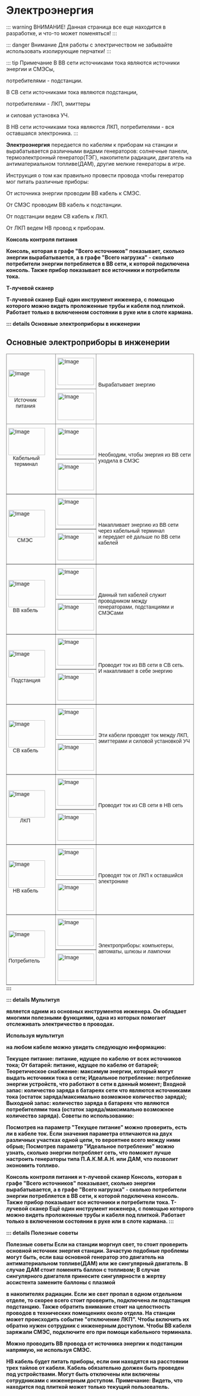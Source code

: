 # Электроэнергия

::: warning ВНИМАНИЕ!
Данная страница все еще находится в разработке, и что-то может поменяться!
:::

::: danger Внимание 
Для работы с электричеством не забывайте использовать изолирующие перчатки!
:::

::: tip Примечание
В ВВ сети источниками тока являются источники энергии и СМЭСы,

потребителями - подстанции.

В СВ сети источниками тока являются подстанции,

потребителями - ЛКП, эмиттеры

 и силовая установка УЧ.

В НВ сети источниками тока являются ЛКП, потребителями - вся оставшаяся электроника.
:::


 <strong>Электроэнергия</strong> передается по кабелям к приборам на станции и вырабатывается различными видами генераторов: солнечные панели, термоэлектронный генератор(ТЭГ), накопители радиации, двигатель на антиматериальном топливе(ДАМ), другие мелкие генераторы в игре. 

 Инструкция о том как правильно провести провода чтобы генератор мог питать различные приборы:

От источника энергии проводим ВВ кабель к СМЭС.


От СМЭС проводим ВВ кабель к подстанции.

От подстанции ведем СВ кабель к ЛКП.

От ЛКП ведем НВ провод к приборам.

<strong>Консоль контроля питания<strong>

Консоль, которая в графе "Всего источников" показывает, сколько энергии вырабатывается, а в графе "Всего нагрузка" - сколько потребители энергии потребляется в ВВ сети, к которой подключена консоль. Также прибор показывает все источники и потребители тока.

<strong>Т-лучевой сканер<strong>

 Т-лучевой сканер
Ещё один инструмент инженера, с помощью которого можно видеть проложенные трубы и кабеля под плиткой. Работает только в включенном состоянии в руке или в слоте кармана.

::: details Основные электроприборы в инженерии
## Основные электроприборы в инженерии

<style type="text/css">
.tg  {border-collapse:collapse;border-spacing:0;margin:0px auto;}
.tg td{border-color:black;border-style:solid;border-width:1px;font-family:Arial, sans-serif;font-size:14px;
  overflow:hidden;padding:10px 5px;word-break:normal;}
.tg th{border-color:black;border-style:solid;border-width:1px;font-family:Arial, sans-serif;font-size:14px;
  font-weight:normal;overflow:hidden;padding:10px 5px;word-break:normal;}
.tg .tg-0pky{border-color:inherit;text-align:left;vertical-align:top}
</style>
<table class="tg"><thead>
  <tr>
    <th class="tg-0pky" rowspan="2"><br><br><img src="https://station14.ru/images/4/46/Generator.gif" alt="Image" width="98" height="73"><br>&nbsp;&nbsp;&nbsp;&nbsp;Источник <br>&nbsp;&nbsp;&nbsp;&nbsp;&nbsp;питания</th>
    <th class="tg-0pky"><img src="https://station14.ru/images/c/cc/HVcableLS.png" alt="Image" width="98" height="73"></th>
    <th class="tg-0pky" rowspan="2"><br><br><br><br>Вырабатывает энергию</th>
  </tr>
  <tr>
    <th class="tg-0pky"><img src="https://station14.ru/images/3/38/HVcableN.png" alt="Image" width="98" height="73"></th>
  </tr></thead>
<tbody>
  <tr>
    <td class="tg-0pky" rowspan="2"><img src="https://station14.ru/images/1/14/CableTerm.png" alt="Image" width="98" height="73"><br>&nbsp;&nbsp;&nbsp;Кабельный <br>&nbsp;&nbsp;&nbsp;&nbsp;терминал</td>
    <td class="tg-0pky"><img src="https://station14.ru/images/3/38/HVcableN.png" alt="Image" width="98" height="73"></td>
    <td class="tg-0pky" rowspan="2"><br><br><br><br>Необходим, чтобы энергия из ВВ сети уходила в СМЭС</td>
  </tr>
  <tr>
    <td class="tg-0pky"><img src="https://station14.ru/images/3/38/HVcableN.png" alt="Image" width="98" height="73"></td>
  </tr>
  <tr>
    <td class="tg-0pky" rowspan="2"><br><br><img src="https://station14.ru/images/3/3f/SMESBasic.png" alt="Image" width="98" height="73">&nbsp;&nbsp;&nbsp;&nbsp;&nbsp;&nbsp;СМЭС </td>
    <td class="tg-0pky"><img src="https://station14.ru/images/f/fc/Hvcablect.png" alt="Image" width="98" height="73"></td>
    <td class="tg-0pky" rowspan="2"><br><br><br><br>Накапливает энергию из ВВ сети через кабельный терминал <br>и передает её дальше по ВВ сети кабелей</td>
  </tr>
  <tr>
    <td class="tg-0pky"><img src="https://station14.ru/images/c/cc/HVcableLS.png" alt="Image" width="98" height="73"></td>
  </tr>
  <tr>
    <td class="tg-0pky" rowspan="2"><br><br><img src="https://station14.ru/images/9/97/CoilHV-20.png" alt="Image" width="98" height="73"><br>&nbsp;&nbsp;&nbsp;ВВ кабель</td>
    <td class="tg-0pky"><img src="https://station14.ru/images/3/38/HVcableN.png" alt="Image" width="98" height="73"></td>
    <td class="tg-0pky" rowspan="2"><br><br><br><br>Данный тип кабелей служит проводником между <br>генераторами, подстанциями и СМЭСами</td>
  </tr>
  <tr>
    <td class="tg-0pky"><img src="https://station14.ru/images/3/38/HVcableN.png" alt="Image" width="98" height="73"></td>
  </tr>
  <tr>
    <td class="tg-0pky" rowspan="2"><br><br><img src="https://station14.ru/images/d/d3/SubstationBasic.png" alt="Image" width="98" height="73"><br>&nbsp;&nbsp;Подстанция</td>
    <td class="tg-0pky"><img src="https://station14.ru/images/3/31/HVcableLN.png" alt="Image" width="98" height="73"></td>
    <td class="tg-0pky" rowspan="2"><br><br><br><br>Проводит ток из ВВ сети в СВ сеть. <br>И накапливает в себе энергию</td>
  </tr>
  <tr>
    <td class="tg-0pky"><img src="https://station14.ru/images/thumb/4/47/MV_cable_W-S.png/96px-MV_cable_W-S.png" alt="Image" width="98" height="73"></td>
  </tr>
  <tr>
    <td class="tg-0pky" rowspan="2"><br><br><img src="https://station14.ru/images/2/2d/CoilMV-20.png" alt="Image" width="98" height="73"><br>&nbsp;&nbsp;&nbsp;СВ кабель</td>
    <td class="tg-0pky"><img src="https://station14.ru/images/thumb/0/00/MV_cable_NS.png/96px-MV_cable_NS.png" alt="Image" width="98" height="73"></td>
    <td class="tg-0pky" rowspan="2"><br><br><br><br>Эти кабели проводят ток между ЛКП, эмиттерами и силовой установкой УЧ</td>
  </tr>
  <tr>
    <td class="tg-0pky"><img src="https://station14.ru/images/thumb/0/00/MV_cable_NS.png/96px-MV_cable_NS.png" alt="Image" width="98" height="73"></td>
  </tr>
  <tr>
    <td class="tg-0pky" rowspan="2"><br><br><img src="https://station14.ru/images/c/c0/APC1.gif" alt="Image" width="98" height="73">&nbsp;&nbsp;&nbsp;&nbsp;&nbsp;&nbsp;&nbsp;&nbsp;ЛКП</td>
    <td class="tg-0pky"><img src="https://station14.ru/images/thumb/5/51/MV_cable_W-N.png/96px-MV_cable_W-N.png" alt="Image" width="98" height="73"></td>
    <td class="tg-0pky" rowspan="2"><br><br><br><br>Проводит ток из СВ сети в НВ сеть</td>
  </tr>
  <tr>
    <td class="tg-0pky"><img src="https://station14.ru/images/thumb/a/a0/LV_cable_W-S.png/96px-LV_cable_W-S.png" alt="Image" width="98" height="73"></td>
  </tr>
  <tr>
    <td class="tg-0pky" rowspan="2"><br><br><img src="https://station14.ru/images/f/ff/CoilLV-20.png" alt="Image" width="98" height="73"><br>&nbsp;&nbsp;&nbsp;НВ кабель</td>
    <td class="tg-0pky"><img src="https://station14.ru/images/thumb/7/77/LV_cableNS.png/96px-LV_cableNS.png" alt="Image" width="98" height="73"></td>
    <td class="tg-0pky" rowspan="2"><br><br><br><br>Проводят ток от ЛКП к оставшийся электронике</td>
  </tr>
  <tr>
    <td class="tg-0pky"><img src="https://station14.ru/images/thumb/7/77/LV_cableNS.png/96px-LV_cableNS.png" alt="Image" width="98" height="73"></td>
  </tr>
  <tr>
    <td class="tg-0pky" rowspan="2"><br><br><img src="https://station14.ru/images/a/a2/Powerconsol.gif" alt="Image" width="98" height="73"><br> Потребитель</td>
    <td class="tg-0pky"><img src="https://station14.ru/images/thumb/7/77/LV_cableNS.png/96px-LV_cableNS.png" alt="Image" width="98" height="73"></td>
    <td class="tg-0pky" rowspan="2"><br><br><br><br>Электроприборы: компьютеры, автоматы, шлюзы и лампочки</td>
  </tr>
  <tr>
    <td class="tg-0pky"><img src="https://station14.ru/images/thumb/f/fc/LV_cable_W-N.png/96px-LV_cable_W-N.png" alt="Image" width="98" height="73"></td>
  </tr>
</tbody></table>
:::

::: details Мультитул

 является одним из основных инструментов инженера. Он обладает многими полезными функциями, одна из которых помогает отслеживать электричество в проводах.

Используя мультитул

 на любом кабеле можно увидеть следующую информацию:

Текущее питание: питание, идущее по кабелю от всех источников тока;
От батарей: питание, идущее по кабелю от батарей;
Теоретическое снабжение: максимум энергии, который могут выдать источники тока в сети;
Идеальное потребление: потребление энергии устройств, что работают в сети в данный момент;
Входной запас: количество заряда в батареях сети что являются источниками тока (остаток заряда/максимально возможное количество заряда);
Выходной запас: количество заряда в батареях что являются потребителями тока (остаток заряда/максимально возможное количество заряда).
Советы по использованию:

Посмотрев на параметр "Текущее питание" можно проверить, есть ли в кабеле ток. Если значения параметра отличаются на двух различных участках одной цепи, то вероятнее всего между ними обрыв;
Посмотрев параметр "Идеальное потребление" можно узнать, сколько энергии потребляет сеть, что поможет лучше настроить генераторы типа П.А.К.М.А.Н. или ДАМ, что позволит экономить топливо.

Консоль контроля питания и т-лучевой сканер
Консоль, которая в графе "Всего источников" показывает, сколько энергии вырабатывается, а в графе "Всего нагрузка" - сколько потребители энергии потребляется в ВВ сети, к которой подключена консоль. Также прибор показывает все источники и потребители тока.
Т-лучевой сканер 
Ещё один инструмент инженера, с помощью которого можно видеть проложенные трубы и кабеля под плиткой. Работает только в включенном состоянии в руке или в слоте кармана.
:::

::: details Полезные советы

<strong>Полезные советы<strong>
Если на станции моргнул свет, то стоит проверить основной источник энергия станции. Зачастую подобные проблемы могут быть, если ваш основной генератор это двигатель на антиматериальном топливе(ДАМ) или же сингулярный двигатель.
В случае ДАМ стоит поменять баллон с топливом;
В случае сингулярного двигателя принесите сингулярности в жертву ассистента замените баллоны с плазмой

 в накопителях радиации.
Если же свет пропал в одном отдельном отделе, то скорее всего стоит проверить, подключена ли подстанция подстанцию. Также обратить внимание стоит на целостность проводов в технических помещениях около отдела.
На станции может происходить событие "отключение ЛКП". Чтобы включить их обратно нужен сотрудник с инженерным доступом.
 Чтобы ВВ кабеля заряжали СМЭС, подключите его при помощи кабельного терминала.

 Можно проводить ВВ провода от источника энергии к подстанции напрямую, не используя СМЭС.

 НВ кабель будет питать приборы, если они находятся на расстоянии трех тайлов от кабеля.
 Кабель обязательно должен быть проведен под устройствами.
 Могут быть отключены или включены сотрудниками с инженерным доступом.
 Примечание: Видеть, что находится под плиткой может только текущий пользователь.